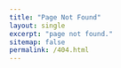 ```yaml
---
title: "Page Not Found"
layout: single
excerpt: "page not found."
sitemap: false
permalink: /404.html
---
```

